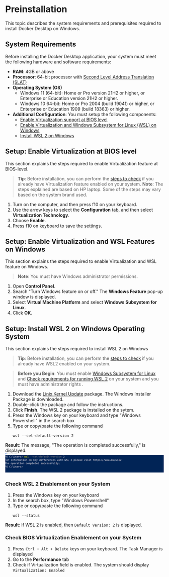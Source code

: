 # Preinstallation
This topic describes the system requirements and prerequisites required to install Docker Desktop on Windows.
## System Requirements
Before installing the Docker Desktop application, your system must meet the following hardware and software requirements:
- **RAM**: 4GB or above
- **Processor**: 64-bit processor with [Second Level Address Translation (SLAT)](https://en.wikipedia.org/wiki/Second_Level_Address_Translation)
- **Operating System (OS)**
  - Windows 11 (64-bit): Home or Pro version 21H2 or higher, or Enterprise or Education version 21H2 or higher.
  - Windows 10 64-bit: Home or Pro 2004 (build 19041) or higher, or Enterprise or Education 1909 (build 18363) or higher.
- **Additional Configuration**: You must setup the following components:
  - [Enable Virtualization support at BIOS level](#setup-enable-virtualization-at-bios-level)
  - [Enable Virtualization and Windows Subsystem for Linux (WSL) on Windows](#setup-enable-virtualization-and-wsl-features-on-windows)
  - [Install WSL 2 on Windows](#setup-install-wsl-2-on-windows-operating-system)

## Setup: Enable Virtualization at BIOS level
This section explains the steps required to enable Virtualization feature at BIOS-level.
> **Tip**: Before installation, you can perform the [steps to check](#check-bios-virtualizatio-enablement-on-your-system) if you already have Virtualization feature enabled on your system.
> **Note**: The steps explained are based on HP laptop. Some of the steps may vary based on the system brand used.
1. Turn on the computer, and then press f10 on your keyboard.
2. Use the arrow keys to select the **Configuration** tab, and then select **Virtualization Technology**.
3. Choose **Enable**.
4. Press f10 on keyboard to save the settings.

## Setup: Enable Virtualization and WSL Features on Windows
This section explains the steps required to enable Virtualization and WSL feature on Windows.
> **Note**: You must have Windows administrator permissions.
1. Open **Control Panel**.
2. Search "Turn Windows feature on or off." The **Windows Feature** pop-up window is displayed.
3. Select **Virtual Machine Platform** and select **Windows Subsystem for Linux**.
4. Click **OK**.

## Setup: Install WSL 2 on Windows Operating System
This section explains the steps required to install WSL 2 on Windows
> **Tip**: Before installation, you can perform the [steps to check](#check-wsl-2-enablement-on-your-system) if you already have WSL2 enabled on your system.

> **Before you Begin**: You must enable [Windows Subsystem for Linux](https://docs.microsoft.com/en-us/windows/wsl/install-manual#step-1---enable-the-windows-subsystem-for-linux) and [Check requirements for running WSL 2](https://docs.microsoft.com/en-us/windows/wsl/install-manual#step-2---check-requirements-for-running-wsl-2) on your system and you must have administrator rights .
1. Download the [Linix Kernel Update](https://wslstorestorage.blob.core.windows.net/wslblob/wsl_update_x64.msi) package. The Windows Installer Package is downloaded. 
2. Double-click the package and follow the instructions.
3. Click **Finish**. The WSL 2 package is installed on the sytem.
4. Press the Windows key on your keyboard and type "Windows Powershell" in the search box
5. Type or copy/paste the following command
    ```
    wsl --set-default-version 2
    ```
  **Result**: The message, "The operation is completed successfully," is displayed.
  ![wsl_version](./docker_images/wsl_version.png)

### Check WSL 2 Enablement on your System
1. Press the Windows key on your keyboard
2. In the search box, type "Windows Powershell"
3. Type or copy/paste the following command
    ```
    wsl --status
    ```
**Result**: If WSL 2 is enabled, then `Default Version: 2` is displayed.

### Check BIOS Virtualization Enablement on your System
1. Press `Ctrl + Alt + Delete` keys on your keyboard. The Task Manager is displayed
2. Go to the **Performance** tab
3. Check if Virtualization field is enabled. The system should display `Virtualization: Enabled`
